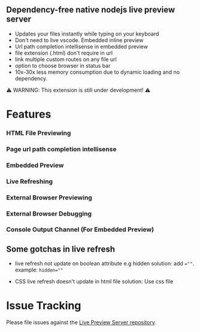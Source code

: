 ## Dependency-free native nodejs live preview server

- Updates your files instantly while typing on your keyboard
- Don't need to live vscode. Embedded inline preview
- Url path completion intellisense in embedded preview
- file extension (.html) don't require in url
- link multiple custom routes on any file url
- option to choose browser in status bar
- 10x-30x less memory consumption due to dynamic loading and no dependency.

⚠️ WARNING: This extension is still under development! ⚠️

# Features

### HTML File Previewing

### Page url path completion intellisense

### Embedded Preview

### Live Refreshing

### External Browser Previewing

### External Browser Debugging

### Console Output Channel (For Embedded Preview)

## Some gotchas in live refresh

- live refresh not update on boolean attribute e.g hidden
  solution: add `=""`. example: `hidden=""`

- CSS live refresh doesn't update in html file
  solution: Use css file

# Issue Tracking

Please file issues against the [Live Preview Server repository](https://github.com/anilkumarum/live-preview-server/issues).
